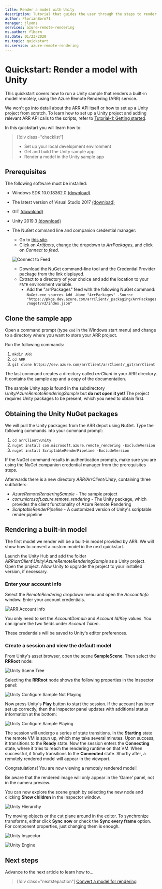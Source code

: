 ```yaml
---
title: Render a model with Unity
description: Tutorial that guides the user through the steps to render a model with Azure Remote Rendering
author: FlorianBorn71
manager: jlyons
services: azure-remote-rendering
ms.author: flborn
ms.date: 01/23/2020
ms.topic: quickstart
ms.service: azure-remote-rendering
---
```


# Quickstart: Render a model with Unity

This quickstart covers how to run a Unity sample that renders a built-in model remotely, using the Azure Remote Rendering (ARR) service.

We won't go into detail about the ARR API itself or how to set up a Unity project from scratch. To learn how to set up a Unity project and adding relevant ARR API calls to the scripts, refer to [Tutorial-1: Getting started](../tutorials/tutorial-1-getting-started.md).

In this quickstart you will learn how to:
> [!div class="checklist"]
>
>- Set up your local development environment
>- Get and build the Unity sample app
>- Render a model in the Unity sample app

## Prerequisites

The following software must be installed:

- Windows SDK 10.0.18362.0 [(download)](https://developer.microsoft.com/windows/downloads/windows-10-sdk "Windows SDK")
- The latest version of Visual Studio 2017 [(download)](https://visualstudio.microsoft.com/vs/older-downloads/ "Visual Studio 2017")
- GIT [(download)](https://git-scm.com/downloads "GIT")
- Unity 2019.3 [(download)](https://unity3d.com/get-unity/download "Unity")
- The NuGet command line and companion credential manager:
  - Go to [this site](https://dev.azure.com/arrClient/arrClient).
  - Click on *Artifacts*, change the dropdown to *ArrPackages*, and click on *Connect to feed*.

  ![Connect to Feed](./media/connect-to-feed.png "Connect to Feed")

  - Download the NuGet command-line tool and the Credential Provider package from the link displayed.
  - Extract to a directory of your choice and add the location to your `PATH` environment variable.
    - Add the "arrPackages" feed with the following NuGet command:
        `NuGet.exe sources Add -Name "ArrPackages" -Source "https://pkgs.dev.azure.com/arrClient/_packaging/ArrPackages/nuget/v3/index.json"`

## Clone the sample app

Open a command prompt (type `cmd` in the Windows start menu) and change to a directory where you want to store your ARR project.

Run the following commands:

1. `mkdir ARR`
1. `cd ARR`
1. `git clone https://dev.azure.com/arrClient/arrClient/_git/arrClient`

The last command creates a directory called *arrClient* in your ARR directory. It contains the sample app and a copy of the documentation.

The sample Unity app is found in the subdirectory *Unity/AzureRemoteRenderingSample* but **do not open it yet!** The project requires Unity packages to be present, which you need to obtain first.

## Obtaining the Unity NuGet packages

We will pull the Unity packages from the ARR depot using NuGet. Type the following commands into your command prompt:

1. `cd arrClient\Unity`
1. `nuget install com.microsoft.azure.remote_rendering -ExcludeVersion`
1. `nuget install ScriptableRenderPipeline -ExcludeVersion`

If the NuGet command results in authentication prompts, make sure you are using the NuGet companion credential manager from the prerequisites steps.

Afterwards there is a new directory *ARR/ArrClient/Unity*, containing three subfolders:

- *AzureRemoteRenderingSample* - The sample project
- *com.microsoft.azure.remote_rendering* - The Unity package, which provides the client functionality of Azure Remote Rendering
- *ScriptableRenderPipeline* - A customized version of Unity's scriptable render pipeline

## Rendering a built-in model

The first model we render will be a built-in model provided by ARR. We will show how to convert a custom model in the next quickstart.

Launch the Unity Hub and add the folder *ARR\arrClient\Unity\AzureRemoteRenderingSample* as a Unity project.
Open the project. Allow Unity to upgrade the project to your installed version, if necessary.

### Enter your account info

Select the *RemoteRendering* dropdown menu and open the *AccountInfo* window. Enter your account credentials.

![ARR Account Info](./media/arr-sample-account-info.png "ARR Account Info")

You only need to set the *AccountDomain* and *Account Id/Key* values. You can ignore the two fields under *Account Token*.

These credentials will be saved to Unity's editor preferences.

### Create a session and view the default model

From Unity's asset browser, open the scene **SampleScene**. Then select the **RRRoot** node:

![Unity Scene Tree](./media/unity-scene.png "Unity Scene Tree")

Selecting the **RRRoot** node shows the following properties in the Inspector panel:

![Unity Configure Sample Not Playing](./media/arr-sample-configure-session.png "Unity Configure Sample Not Playing")

Now press Unity's **Play** button to start the session.
If the account has been set up correctly, then the Inspector panel updates with additional status information at the bottom:

![Unity Configure Sample Playing](./media/arr-sample-configure-session-running.png "Unity Configure Sample Playing")

The session will undergo a series of state transitions. In the **Starting** state the remote VM is spun up, which may take several minutes. Upon success, it transitions to the **Ready** state. Now the session enters the **Connecting** state, where it tries to reach the rendering runtime on that VM. When successful, it finally transitions to the **Connected** state. Shortly after, a remotely rendered model will appear in the viewport.

Congratulations! You are now viewing a remotely rendered model!

Be aware that the rendered image will only appear in the 'Game' panel, not in the camera preview.

You can now explore the scene graph by selecting the new node and clicking **Show children** in the Inspector window.

![Unity Hierarchy](./media/unity-hierarchy.png)

Try moving objects or the [cut plane](../sdk/features-cut-planes.md) around in the editor. To synchronize transforms, either click **Sync now** or check the **Sync every frame** option. For component properties, just changing them is enough.

![Unity Inspector](./media/unity-inspector.png)

![Unity Engine](./media/unity-engine.png "Unity Engine")

## Next steps

Advance to the next article to learn how to...

> [!div class="nextstepaction"]
> [Convert a model for rendering](quickstart-convert-model.md)
